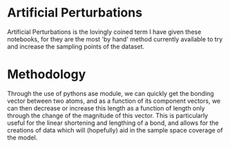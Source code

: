 # Artificial Perturbations

Artificial Perturbations is the lovingly coined term I have given these notebooks, for they are the most 'by hand' method currently available to try and increase the sampling points of the dataset.

# Methodology

Through the use of pythons ase module, we can quickly get the bonding vector between two atoms, and as a function of its component vectors, we can then decrease or increase this length as a function
of length only through the change of the magnitude of this vector. This is particularly useful for the linear shortening and lengthing of a bond, and allows for the creations of data which will (hopefully)
aid in the sample space coverage of the model. 
